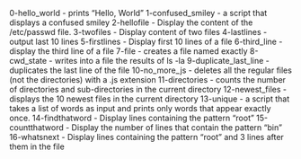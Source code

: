 0-hello_world - prints “Hello, World”
1-confused_smiley - a script that displays a confused smiley
2-hellofile - Display the content of the /etc/passwd file.
3-twofiles - Display content of two files
4-lastlines - output last 10 lines
5-firstlines - Display first 10 lines of a file
6-third_line - display the third line of a file
7-file -  creates a file named exactly
8-cwd_state - writes into a file the results of ls -la
9-duplicate_last_line - duplicates the last line of the file
10-no_more_js - deletes all the regular files (not the directories) with a .js extension
11-directories - counts the number of directories and sub-directories in the current directory
12-newest_files - displays the 10 newest files in the current directory
13-unique - a script that takes a list of words as input and prints only words that appear exactly once.
14-findthatword - Display lines containing the pattern “root”
15-countthatword - Display the number of lines that contain the pattern “bin”
16-whatsnext - Display lines containing the pattern “root” and 3 lines after them in the file
